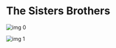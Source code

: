 # The Sisters Brothers

![img 0](https://i.imgur.com/SDZEOWY.jpg)

![img 1](https://i.imgur.com/QgP0ZCo.png)

